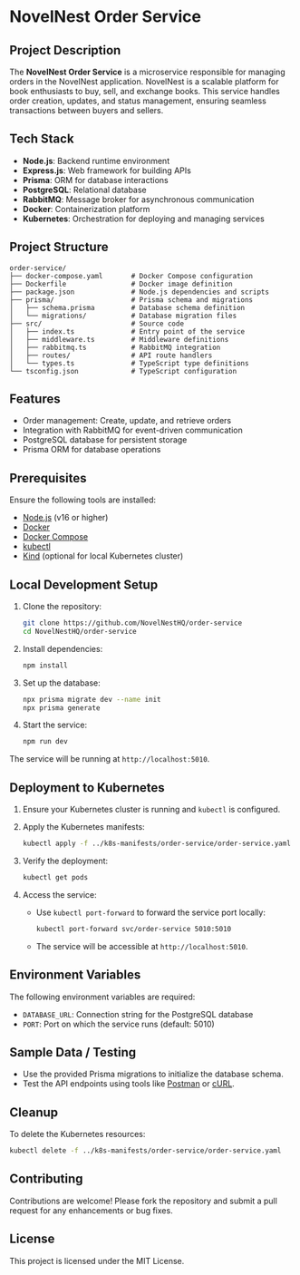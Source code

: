 # NovelNest Order Service

## Project Description

The **NovelNest Order Service** is a microservice responsible for managing orders in the NovelNest application. NovelNest is a scalable platform for book enthusiasts to buy, sell, and exchange books. This service handles order creation, updates, and status management, ensuring seamless transactions between buyers and sellers.

## Tech Stack

- **Node.js**: Backend runtime environment
- **Express.js**: Web framework for building APIs
- **Prisma**: ORM for database interactions
- **PostgreSQL**: Relational database
- **RabbitMQ**: Message broker for asynchronous communication
- **Docker**: Containerization platform
- **Kubernetes**: Orchestration for deploying and managing services

## Project Structure

```
order-service/
├── docker-compose.yaml       # Docker Compose configuration
├── Dockerfile                # Docker image definition
├── package.json              # Node.js dependencies and scripts
├── prisma/                   # Prisma schema and migrations
│   ├── schema.prisma         # Database schema definition
│   └── migrations/           # Database migration files
├── src/                      # Source code
│   ├── index.ts              # Entry point of the service
│   ├── middleware.ts         # Middleware definitions
│   ├── rabbitmq.ts           # RabbitMQ integration
│   ├── routes/               # API route handlers
│   └── types.ts              # TypeScript type definitions
└── tsconfig.json             # TypeScript configuration
```

## Features

- Order management: Create, update, and retrieve orders
- Integration with RabbitMQ for event-driven communication
- PostgreSQL database for persistent storage
- Prisma ORM for database operations

## Prerequisites

Ensure the following tools are installed:

- [Node.js](https://nodejs.org/) (v16 or higher)
- [Docker](https://www.docker.com/)
- [Docker Compose](https://docs.docker.com/compose/)
- [kubectl](https://kubernetes.io/docs/tasks/tools/)
- [Kind](https://kind.sigs.k8s.io/) (optional for local Kubernetes cluster)

## Local Development Setup

1. Clone the repository:

   ```bash
   git clone https://github.com/NovelNestHQ/order-service
   cd NovelNestHQ/order-service
   ```

2. Install dependencies:

   ```bash
   npm install
   ```

3. Set up the database:

   ```bash
   npx prisma migrate dev --name init
   npx prisma generate
   ```

4. Start the service:

   ```bash
   npm run dev
   ```

The service will be running at `http://localhost:5010`.

## Deployment to Kubernetes

1. Ensure your Kubernetes cluster is running and `kubectl` is configured.

2. Apply the Kubernetes manifests:

   ```bash
   kubectl apply -f ../k8s-manifests/order-service/order-service.yaml
   ```

3. Verify the deployment:

   ```bash
   kubectl get pods
   ```

4. Access the service:
   - Use `kubectl port-forward` to forward the service port locally:

     ```bash
     kubectl port-forward svc/order-service 5010:5010
     ```

   - The service will be accessible at `http://localhost:5010`.

## Environment Variables

The following environment variables are required:

- `DATABASE_URL`: Connection string for the PostgreSQL database
- `PORT`: Port on which the service runs (default: 5010)

## Sample Data / Testing

- Use the provided Prisma migrations to initialize the database schema.
- Test the API endpoints using tools like [Postman](https://www.postman.com/) or [cURL](https://curl.se/).

## Cleanup

To delete the Kubernetes resources:

```bash
kubectl delete -f ../k8s-manifests/order-service/order-service.yaml
```

## Contributing

Contributions are welcome! Please fork the repository and submit a pull request for any enhancements or bug fixes.

## License

This project is licensed under the MIT License.
